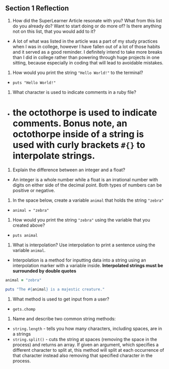 ## Section 1 Reflection

1. How did the SuperLearner Article resonate with you? What from this list do you already do? Want to start doing or do more of? Is there anything not on this list, that you would add to it?
  * A lot of what was listed in the article was a part of my study practices when I was in college, however I have fallen out of a lot of those habits and it served as a good reminder. I definitely intend to take more breaks than I did in college rather than powering through huge projects in one sitting, because especially in coding that will lead to avoidable mistakes.
1. How would you print the string `"Hello World!"` to the terminal?
  * `puts "Hello World!"`
1. What character is used to indicate comments in a ruby file?
  * # the octothorpe is used to indicate comments. Bonus note, an octothorpe inside of a string is used with curly brackets `#{}` to interpolate strings.
1. Explain the difference between an integer and a float?
  * An integer is a whole number while a float is an irrational number with digits on either side of the decimal point. Both types of numbers can be positive or negative.
1. In the space below, create a variable `animal` that holds the string `"zebra"`
  * `animal = "zebra"`
1. How would you print the string `"zebra"` using the variable that you created above?
  * `puts animal`
1. What is interpolation? Use interpolation to print a sentence using the variable `animal`.
  * Interpolation is a method for inputting data into a string using an interpolation marker with a variable inside. **Interpolated strings must be surrounded by double quotes**
  ```ruby
  animal = "zebra"

  puts "The #{animal} is a majestic creature."
  ```
1. What method is used to get input from a user?
  * `gets.chomp`
1. Name and describe two common string methods:
  * `string.length` - tells you how many characters, including spaces, are in a strings
  * `string.split()` - cuts the string at spaces (removing the space in the process) and returns an array. If given an argument, which specifies a different character to split at, this method will split at each occurrence of that character instead also removing that specified character in the process. 
